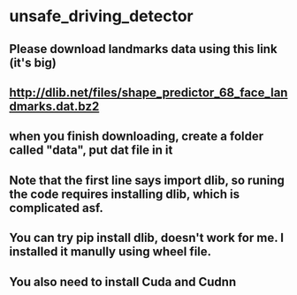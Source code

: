 # unsafe_driving_detector

## Please download landmarks data using this link (it's big)
## http://dlib.net/files/shape_predictor_68_face_landmarks.dat.bz2

## when you finish downloading, create a folder called "data", put dat file in it

## Note that the first line says import dlib, so runing the code requires installing dlib, which is complicated asf. 
## You can try pip install dlib, doesn't work for me. I installed it manully using wheel file.
## You also need to install Cuda and Cudnn

